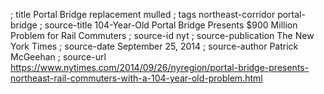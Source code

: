 ; title Portal Bridge replacement mulled
; tags northeast-corridor portal-bridge
; source-title 104-Year-Old Portal Bridge Presents $900 Million Problem for Rail Commuters
; source-id nyt
; source-publication The New York Times
; source-date September 25, 2014
; source-author Patrick McGeehan
; source-url https://www.nytimes.com/2014/09/26/nyregion/portal-bridge-presents-northeast-rail-commuters-with-a-104-year-old-problem.html
